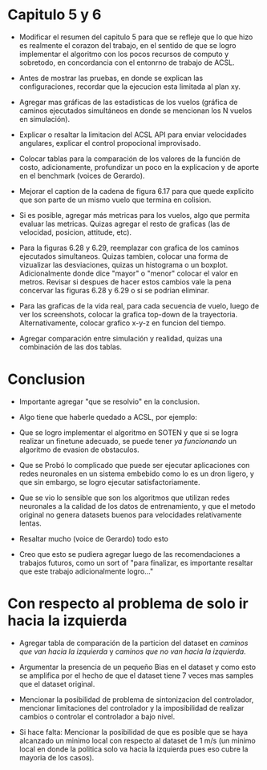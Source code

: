 # Capitulo 5 y 6

- Modificar el resumen del capitulo 5 para que se refleje que lo que hizo es realmente el corazon del trabajo, en el sentido de que se logro implementar el algoritmo con los pocos recursos de computo y sobretodo, en concordancia con el entonrno de trabajo de ACSL.

- Antes de mostrar las pruebas, en donde se explican las configuraciones, recordar que la ejecucion esta limitada al plan xy.

- Agregar mas gráficas de las estadisticas de los vuelos (gráfica de caminos ejecutados simultáneos en donde se mencionan los N vuelos en simulación).

- Explicar o resaltar la limitacion del ACSL API para enviar velocidades angulares, explicar el control propocional improvisado.

- Colocar tablas para la comparación de los valores de la función de costo, adicionamente, profundizar un poco en la explicacion y de aporte en el benchmark (voices de Gerardo).

- Mejorar el caption de la cadena de figura 6.17 para que quede explicito que son parte de un mismo vuelo que termina en colision.

- Si es posible, agregar más metricas para los vuelos, algo que permita evaluar las metricas. Quizas agregar el resto de graficas (las de velocidad, posicion, attitude, etc).

- Para la figuras 6.28 y 6.29, reemplazar con grafica de los caminos ejecutados simultaneos. Quizas tambien, colocar una forma de vizualizar las desviaciones, quizas un histograma o un boxplot. Adicionalmente donde dice "mayor" o "menor" colocar el valor en metros. Revisar si despues de hacer estos cambios vale la pena concervar las figuras 6.28 y 6.29 o si se podrian eliminar.

- Para las graficas de la vida real, para cada secuencia de vuelo, luego de ver los screenshots, colocar la grafica top-down de la trayectoria. Alternativamente, colocar grafico x-y-z en funcion del tiempo.

- Agregar comparación entre simulación y realidad, quizas una combinación de las dos tablas.

# Conclusion

- Importante agregar "que se resolvio" en la conclusion.

- Algo tiene que haberle quedado a ACSL, por ejemplo:

- Que se logro implementar el algoritmo en SOTEN y que si se logra realizar un finetune adecuado, se puede tener _ya funcionando_ un algoritmo de evasion de obstaculos.

- Que se Probó lo complicado que puede ser ejecutar aplicaciones con redes neuronales en un sistema embebido como lo es un dron ligero, y que sin embargo, se logro ejecutar satisfactoriamente.

- Que se vio lo sensible que son los algoritmos que utilizan redes neuronales a la calidad de los datos de entrenamiento, y que el metodo original no genera datasets buenos para velocidades relativamente lentas.

- Resaltar mucho (voice de Gerardo) todo esto

- Creo que esto se pudiera agregar luego de las recomendaciones a trabajos futuros, como un sort of "para finalizar, es importante resaltar que este trabajo adicionalmente logro..."

# Con respecto al problema de solo ir hacia la izquierda

- Agregar tabla de comparación de la particion del dataset en _caminos que van hacia la izquierda_ y _caminos que no van hacia la izquierda_.

- Argumentar la presencia de un pequeño Bias en el dataset y como esto se amplifica por el hecho de que el dataset tiene 7 veces mas samples que el dataset original.

- Mencionar la posibilidad de problema de sintonizacion del controlador, mencionar limitaciones del controlador y la imposibilidad de realizar cambios o controlar el controlador a bajo nivel.

- Si hace falta: Mencionar la posibilidad de que es posible que se haya alcanzado un minimo local con respecto al dataset de 1 m/s (un minimo local en donde la politica solo va hacia la izquierda pues eso cubre la mayoria de los casos).
